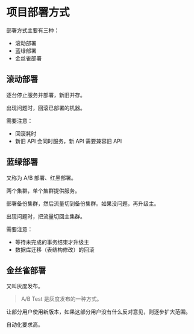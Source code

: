 # 项目部署方式


部署方式主要有三种：  

- 滚动部署  
- 蓝绿部署
- 金丝雀部署  

<!-- more -->

## 滚动部署  

逐台停止服务并部署，新旧并存。  

出现问题时，回滚已部署的机器。

需要注意：  

- 回滚耗时
- 新旧 API 会同时服务，新 API 需要兼容旧 API

## 蓝绿部署  

又称为 A/B 部署、红黑部署。

两个集群，单个集群提供服务。

部署备份集群，然后流量切到备份集群。如果没问题，再升级主。  

出现问题时，把流量切回主集群。  

需要注意：  

- 等待未完成的事务结束才升级主  
- 数据库迁移（表结构修改）的回滚

## 金丝雀部署  

又叫灰度发布。  

> A/B Test 是灰度发布的一种方式。  

让部分用户使用新版本，如果这部分用户没有什么反对意见，则逐步扩大范围。

自动化要求高。

